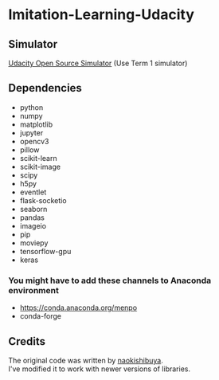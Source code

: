 # Imitation-Learning-Udacity

## Simulator
[Udacity Open Source Simulator](https://github.com/udacity/self-driving-car-sim)
(Use Term 1 simulator)

## Dependencies
- python
- numpy
- matplotlib
- jupyter
- opencv3
- pillow
- scikit-learn
- scikit-image
- scipy
- h5py
- eventlet
- flask-socketio
- seaborn
- pandas
- imageio
- pip
- moviepy
- tensorflow-gpu
- keras

### You might have to add these channels to Anaconda environment
- https://conda.anaconda.org/menpo
- conda-forge

## Credits

The original code was written by [naokishibuya](https://github.com/naokishibuya).  
I've modified it to work with newer versions of libraries.
